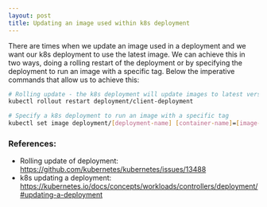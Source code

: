 ```yaml
---
layout: post
title: Updating an image used within k8s deployment
---
```


There are times when we update an image used in a deployment and we want our k8s deployment to use the latest image. We can achieve this in two ways, doing a rolling restart of the deployment or by specifying the deployment to run an image with a specific tag. Below the imperative commands that allow us to achieve this:

```bash
# Rolling update - the k8s deployment will update images to latest version
kubectl rollout restart deployment/client-deployment

# Specify a k8s deployment to run an image with a specific tag
kubectl set image deployment/[deployment-name] [container-name]=[image-name:tag-name]
```

### References:
- Rolling update of deployment: https://github.com/kubernetes/kubernetes/issues/13488
- k8s updating a deployment: https://kubernetes.io/docs/concepts/workloads/controllers/deployment/#updating-a-deployment 
